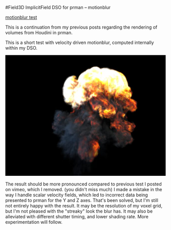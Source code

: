 #Field3D ImplicitField DSO for prman – motionblur

[motionblur test](http://vimeo.com/48715434)

This is a continuation from my previous posts regarding the rendering of volumes from Houdini in prman.

This is a short test with velocity driven motionblur, computed internally within my DSO.

![explosion](images/explosion2.jpg)

The result should be more pronounced compared to previous test I posted on vimeo, which I removed. (you didn't miss much) I made a mistake in the way I handle scalar velocity fields, which led to incorrect data being presented to prman for the Y and Z axes. That's been solved, but I'm still not entirely happy with the result. It may be the resolution of my voxel grid, but I'm not pleased with the "streaky" look the blur has. It may also be alleviated with different shutter timing, and lower shading rate. More experimentation will follow.

